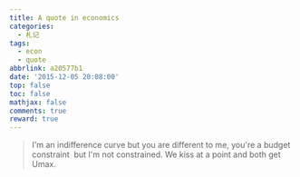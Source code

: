 ```yaml
---
title: A quote in economics
categories:
  - 札记
tags:
  - econ
  - quote
abbrlink: a20577b1
date: '2015-12-05 20:08:00'
top: false
toc: false
mathjax: false
comments: true
reward: true
---
```

>I'm an indifference curve but you are different to me, you're a budget constraint  but I'm not constrained. We kiss at a point and both get Umax.